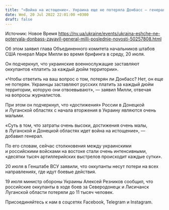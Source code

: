 ```yaml
---
title: "«Война на истощение». Украина еще не потеряла Донбасс — генерал США"
date: Wed, 20 Jul 2022 22:01:00 +0300
draft: false
---
```

Источник: Новое Время https://nv.ua/ukraine/events/ukraina-eshche-ne-poteryala-donbass-zayavil-general-milli-poslednie-novosti-50257808.html


 Об этом заявил глава Объединенного комитета начальников штабов США генерал Марк Милли во время брифинга в среду, 20 июля.

Он подчеркнул, что украинские военнослужащие заставляют оккупантов «платить за каждый дюйм территории».

«Чтобы ответить на ваш вопрос о том, потерян ли Донбасс? Нет, он еще не потерян. Украинцы заставляют русских платить за каждый дюйм территории, которую они отвоевывают», — заявил Милли, отвечая на вопросы журналистов.

При этом он подчеркнул, что «достижения» России в Донецкой и Луганской областях с начала вторжения в Украину являются очень малыми.

«Суть в том, что затраты очень высоки, достижения очень малы, в Луганской и Донецкой областях идет война на истощение», — добавил генерал.

По его словам, сейчас столкновения между украинскими и российскими войсками на востоке стали очень интенсивными, «десятки тысяч артиллерийских выстрелов происходит каждые сутки».

20 июля в Генштабе ВСУ заявили, что оккупанты несут потери на всех направлениях, где идут боевые действия.

19 июля министр обороны Украины Алексей Резников сообщил, что российские оккупанты в ходе боев за Северодонецк и Лисичанск Луганской области потеряли до 11 тысяч человек.

Присоединяйтесь к нам в соцсетях Facebook, Telegram и Instagram.
